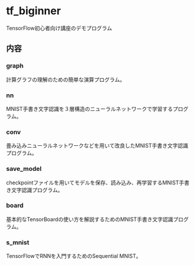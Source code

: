# tf_biginner
TensorFlow初心者向け講座のデモプログラム

## 内容
### graph
計算グラフの理解のための簡単な演算プログラム。

### nn
MNIST手書き文字認識を３層構造のニューラルネットワークで学習するプログラム。

### conv
畳み込みニューラルネットワークなどを用いて改良したMNIST手書き文字認識プログラム。

### save_model
checkpointファイルを用いてモデルを保存、読み込み、再学習するMNIST手書き文字認識プログラム。

### board
基本的なTensorBoardの使い方を解説するためのMNIST手書き文字認識プログラム。

### s_mnist
TensorFlowでRNNを入門するためのSequential MNIST。
